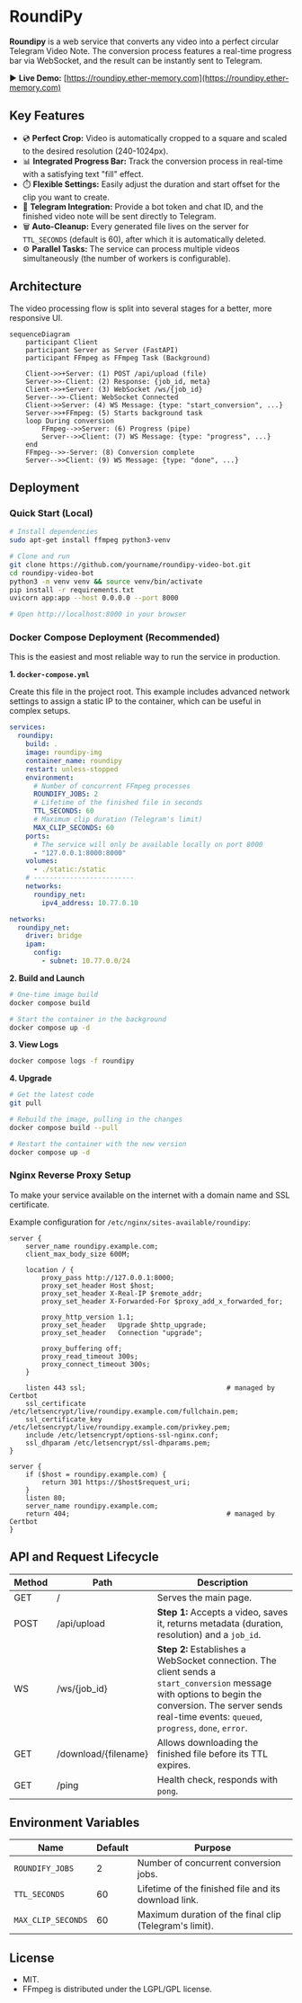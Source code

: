 # RoundiPy

**Roundipy** is a web service that converts any video into a perfect circular Telegram Video Note. The conversion process features a real-time progress bar via WebSocket, and the result can be instantly sent to Telegram.

▶ **Live Demo:** [https://roundipy.ether-memory.com](https://roundipy.ether-memory.com)

## Key Features

- 💿 **Perfect Crop:** Video is automatically cropped to a square and scaled to the desired resolution (240-1024px).
- 📊 **Integrated Progress Bar:** Track the conversion process in real-time with a satisfying text "fill" effect.
- ⏱️ **Flexible Settings:** Easily adjust the duration and start offset for the clip you want to create.
- 🤖 **Telegram Integration:** Provide a bot token and chat ID, and the finished video note will be sent directly to Telegram.
- 🗑️ **Auto-Cleanup:** Every generated file lives on the server for `TTL_SECONDS` (default is 60), after which it is automatically deleted.
- ⚙️ **Parallel Tasks:** The service can process multiple videos simultaneously (the number of workers is configurable).

## Architecture

The video processing flow is split into several stages for a better, more responsive UI.

```mermaid
sequenceDiagram
    participant Client
    participant Server as Server (FastAPI)
    participant FFmpeg as FFmpeg Task (Background)

    Client->>+Server: (1) POST /api/upload (file)
    Server->>-Client: (2) Response: {job_id, meta}
    Client->>+Server: (3) WebSocket /ws/{job_id}
    Server-->>-Client: WebSocket Connected
    Client->>Server: (4) WS Message: {type: "start_conversion", ...}
    Server->>+FFmpeg: (5) Starts background task
    loop During conversion
        FFmpeg-->>Server: (6) Progress (pipe)
        Server-->>Client: (7) WS Message: {type: "progress", ...}
    end
    FFmpeg-->>-Server: (8) Conversion complete
    Server-->>Client: (9) WS Message: {type: "done", ...}
```

## Deployment

### Quick Start (Local)

```bash
# Install dependencies
sudo apt-get install ffmpeg python3-venv

# Clone and run
git clone https://github.com/yourname/roundipy-video-bot.git
cd roundipy-video-bot
python3 -m venv venv && source venv/bin/activate
pip install -r requirements.txt
uvicorn app:app --host 0.0.0.0 --port 8000

# Open http://localhost:8000 in your browser
```

### Docker Compose Deployment (Recommended)

This is the easiest and most reliable way to run the service in production.

**1. `docker-compose.yml`**

Create this file in the project root. This example includes advanced network settings to assign a static IP to the container, which can be useful in complex setups.

```yml
services:
  roundipy:
    build: .
    image: roundipy-img
    container_name: roundipy
    restart: unless-stopped
    environment:
      # Number of concurrent FFmpeg processes
      ROUNDIFY_JOBS: 2
      # Lifetime of the finished file in seconds
      TTL_SECONDS: 60
      # Maximum clip duration (Telegram's limit)
      MAX_CLIP_SECONDS: 60
    ports:
      # The service will only be available locally on port 8000
      - "127.0.0.1:8000:8000"
    volumes:
      - ./static:/static
    # -------------------------
    networks:
      roundipy_net:
        ipv4_address: 10.77.0.10

networks:
  roundipy_net:
    driver: bridge
    ipam:
      config:
        - subnet: 10.77.0.0/24
```

**2. Build and Launch**

```bash
# One-time image build
docker compose build

# Start the container in the background
docker compose up -d
```

**3. View Logs**

```bash
docker compose logs -f roundipy
```

**4. Upgrade**

```bash
# Get the latest code
git pull

# Rebuild the image, pulling in the changes
docker compose build --pull

# Restart the container with the new version
docker compose up -d
```

### Nginx Reverse Proxy Setup

To make your service available on the internet with a domain name and SSL certificate.

Example configuration for `/etc/nginx/sites-available/roundipy`:

```nginx
server {
    server_name roundipy.example.com;
    client_max_body_size 600M;

    location / {
        proxy_pass http://127.0.0.1:8000;
        proxy_set_header Host $host;
        proxy_set_header X-Real-IP $remote_addr;
        proxy_set_header X-Forwarded-For $proxy_add_x_forwarded_for;

        proxy_http_version 1.1;
        proxy_set_header   Upgrade $http_upgrade;
        proxy_set_header   Connection "upgrade";

        proxy_buffering off;
        proxy_read_timeout 300s;
        proxy_connect_timeout 300s;
    }

    listen 443 ssl;                                   # managed by Certbot
    ssl_certificate     /etc/letsencrypt/live/roundipy.example.com/fullchain.pem;
    ssl_certificate_key /etc/letsencrypt/live/roundipy.example.com/privkey.pem;
    include /etc/letsencrypt/options-ssl-nginx.conf;
    ssl_dhparam /etc/letsencrypt/ssl-dhparams.pem;
}

server {
    if ($host = roundipy.example.com) {
        return 301 https://$host$request_uri;
    }
    listen 80;
    server_name roundipy.example.com;
    return 404;                                       # managed by Certbot
}
```

## API and Request Lifecycle

| Method | Path | Description |
| --- | --- | --- |
| GET | / | Serves the main page. |
| POST | /api/upload | **Step 1:** Accepts a video, saves it, returns metadata (duration, resolution) and a `job_id`. |
| WS | /ws/{job_id} | **Step 2:** Establishes a WebSocket connection. The client sends a `start_conversion` message with options to begin the conversion. The server sends real-time events: `queued`, `progress`, `done`, `error`. |
| GET | /download/{filename} | Allows downloading the finished file before its TTL expires. |
| GET | /ping | Health check, responds with `pong`. |

## Environment Variables

| Name | Default | Purpose |
| --- | --- | --- |
| `ROUNDIFY_JOBS` | 2 | Number of concurrent conversion jobs. |
| `TTL_SECONDS` | 60 | Lifetime of the finished file and its download link. |
| `MAX_CLIP_SECONDS` | 60 | Maximum duration of the final clip (Telegram's limit). |

## License

- MIT.
- FFmpeg is distributed under the LGPL/GPL license.

